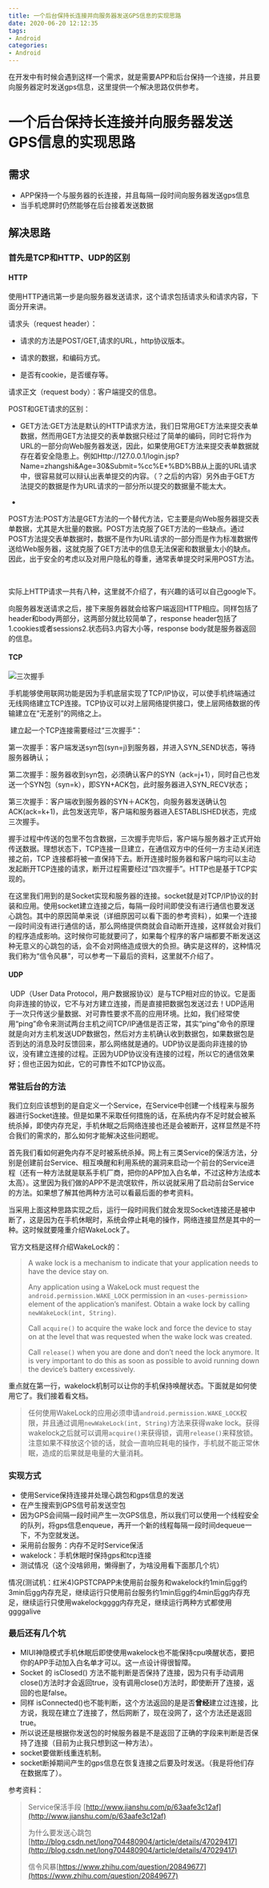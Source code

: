 ```yaml
---
title: 一个后台保持长连接并向服务器发送GPS信息的实现思路
date: 2020-06-20 12:12:35
tags:
- Android
categories: 
- Android
---
```


在开发中有时候会遇到这样一个需求，就是需要APP和后台保持一个连接，并且要向服务器定时发送gps信息，这里提供一个解决思路仅供参考。
<!--more-->

# 一个后台保持长连接并向服务器发送GPS信息的实现思路


## 需求

- APP保持一个与服务器的长连接，并且每隔一段时间向服务器发送gps信息
- 当手机熄屏时仍然能够在后台接着发送数据

## 解决思路

### 首先是TCP和HTTP、UDP的区别

#### HTTP

​使用HTTP通讯第一步是向服务器发送请求，这个请求包括请求头和请求内容，下面分开来讲。

​请求头（request header）：

- 请求的方法是POST/GET,请求的URL，http协议版本。

- 请求的数据，和编码方式。

- 是否有cookie，是否缓存等。

请求正文（request body）：客户端提交的信息。

POST和GET请求的区别：

- GET方法:GET方法是默认的HTTP请求方法，我们日常用GET方法来提交表单数据，然而用GET方法提交的表单数据只经过了简单的编码，同时它将作为URL的一部分向Web服务器发送，因此，如果使用GET方法来提交表单数据就存在着安全隐患上。例如Http://127.0.0.1/login.jsp?Name=zhangshi&Age=30&Submit=%cc%E+%BD%BB从上面的URL请求中，很容易就可以辩认出表单提交的内容。（？之后的内容）另外由于GET方法提交的数据是作为URL请求的一部分所以提交的数据量不能太大。

- 
POST方法:POST方法是GET方法的一个替代方法，它主要是向Web服务器提交表单数据，尤其是大批量的数据。POST方法克服了GET方法的一些缺点。通过POST方法提交表单数据时，数据不是作为URL请求的一部分而是作为标准数据传送给Web服务器，这就克服了GET方法中的信息无法保密和数据量太小的缺点。因此，出于安全的考虑以及对用户隐私的尊重，通常表单提交时采用POST方法。

​

实际上HTTP请求一共有八种，这里就不介绍了，有兴趣的话可以自己google下。

向服务器发送请求之后，接下来服务器就会给客户端返回HTTP相应。同样包括了header和body两部分，这两部分就比较简单了，response header包括了1.cookies或者sessions2.状态码3.内容大小等，response body就是服务器返回的信息。

#### TCP

![三次握手](https://img-blog.csdn.net/20180406192625392?watermark/2/text/aHR0cHM6Ly9ibG9nLmNzZG4ubmV0L2Nfa2l0ZQ==/font/5a6L5L2T/fontsize/400/fill/I0JBQkFCMA==/dissolve/70)

​     手机能够使用联网功能是因为手机底层实现了TCP/IP协议，可以使手机终端通过无线网络建立TCP连接。TCP协议可以对上层网络提供接口，使上层网络数据的传输建立在“无差别”的网络之上。

​    建立起一个TCP连接需要经过“三次握手”：

第一次握手：客户端发送syn包(syn=j)到服务器，并进入SYN_SEND状态，等待服务器确认；

第二次握手：服务器收到syn包，必须确认客户的SYN（ack=j+1），同时自己也发送一个SYN包（syn=k），即SYN+ACK包，此时服务器进入SYN_RECV状态；

第三次握手：客户端收到服务器的SYN＋ACK包，向服务器发送确认包ACK(ack=k+1)，此包发送完毕，客户端和服务器进入ESTABLISHED状态，完成三次握手。

​     握手过程中传送的包里不包含数据，三次握手完毕后，客户端与服务器才正式开始传送数据。理想状态下，TCP连接一旦建立，在通信双方中的任何一方主动关闭连接之前，TCP 连接都将被一直保持下去。断开连接时服务器和客户端均可以主动发起断开TCP连接的请求，断开过程需要经过“四次握手”。HTTP也是基于TCP实现的。

​    在这里我们用到的是Socket实现和服务器的连接。socket就是对TCP/IP协议的封装和应用。使用socket建立连接之后，每隔一段时间即使没有进行通信也要发送心跳包。其中的原因简单来说（详细原因可以看下面的参考资料），如果一个连接一段时间没有进行通信的话，那么网络提供商就会自动断开连接，这样就会对我们的程序造成影响。这时候你可能就要问了，如果每个程序的客户端都要不断发送这种无意义的心跳包的话，会不会对网络造成很大的负担。确实是这样的，这种情况我们称为“信令风暴”，可以参考一下最后的资料，这里就不介绍了。

#### UDP

​    UDP（User Data Protocol，用户数据报协议）是与TCP相对应的协议。它是面向非连接的协议，它不与对方建立连接，而是直接把数据包发送过去！
​    UDP适用于一次只传送少量数据、对可靠性要求不高的应用环境。比如，我们经常使用“ping”命令来测试两台主机之间TCP/IP通信是否正常，其实“ping”命令的原理就是向对方主机发送UDP数据包，然后对方主机确认收到数据包，如果数据包是否到达的消息及时反馈回来，那么网络就是通的。UDP协议是面向非连接的协议，没有建立连接的过程。正因为UDP协议没有连接的过程，所以它的通信效果好；但也正因为如此，它的可靠性不如TCP协议高。

### 常驻后台的方法

​    我们立刻应该想到的是自定义一个Service，在Service中创建一个线程来与服务器进行Socket连接。但是如果不采取任何措施的话，在系统内存不足时就会被系统杀掉，即使内存充足，手机休眠之后网络连接也还是会被断开，这样显然是不符合我们的需求的，那么如何才能解决这些问题呢。

​    首先我们看如何避免内存不足时被系统杀掉。网上有三类Service的保活方法，分别是创建前台Service、相互唤醒和利用系统的漏洞来启动一个前台的Service进程（还有一种方法就是联系手机厂商，把你的APP加入白名单，不过这种方法成本太高）。这里因为我们做的APP不是流氓软件，所以说就采用了启动前台Service的方法。如果想了解其他两种方法可以看最后面的参考资料。

​    当采用上面这种思路实现之后，运行一段时间我们就会发现Socket连接还是被中断了，这是因为在手机休眠时，系统会停止耗电的操作，网络连接显然是其中的一种。这时候就要隆重介绍WakeLock了。

​    官方文档是这样介绍WakeLock的：

> A wake lock is a mechanism to indicate that your application needs to have the device stay on.
> 
> Any application using a WakeLock must request the `android.permission.WAKE_LOCK` permission in an `<uses-permission>` element of the application’s manifest. Obtain a wake lock by calling `newWakeLock(int, String)`.
> 
> Call `acquire()` to acquire the wake lock and force the device to stay on at the level that was requested when the wake lock was created.
> 
> Call `release()` when you are done and don’t need the lock anymore. It is very important to do this as soon as possible to avoid running down the device’s battery excessively.

 重点就在第一行，wakelock机制可以让你的手机保持唤醒状态。下面就是如何使用它了。我们接着看文档。

> 任何使用WakeLock的应用必须申请`android.permission.WAKE_LOCK`权限，并且通过调用`newWakeLock(int, String)`方法来获得wake lock。获得wakelock之后就可以调用`acquire()`来获得锁，调用`release()`来释放锁。注意如果不释放这个锁的话，就会一直响应耗电的操作，手机就不能正常休眠，造成的后果就是电量的大量消耗。

### 实现方式

- 使用Service保持连接并处理心跳包和gps信息的发送
- 在产生搜索到GPS信号前发送空包
- 因为GPS会间隔一段时间产生一次GPS信息，所以我们可以使用一个线程安全的队列，将gps信息enqueue，再开一个新的线程每隔一段时间dequeue一下，不为空就发送。
- 采用前台服务：内存不足时Service保活
- wakelock：手机休眠时保持gps和tcp连接
- 测试情况（这个没啥卵用，懒得删了，为啥没用看下面那几个坑）

情况(测试机：红米4)GPSTCPAPP未使用前台服务和wakelock约1min后gg约3min后gg内存充足，继续运行只使用前台服务约1min后gg约4min后gg内存充足，继续运行只使用wakelockgggg内存充足，继续运行两种方式都使用ggggalive
### 最后还有几个坑

- MIUI神隐模式手机休眠后即使使用wakelock也不能保持cpu唤醒状态，要把你的APP手动加入白名单才可以。这一点设计得很智障。
- Socket 的 isClosed() 方法不能判断是否保持了连接，因为只有手动调用close()方法时才会返回true，没有调用close()方法时，即使断开了连接，返回的也是false。
- 同样 isConnected()也不能判断，这个方法返回的是是否**曾经**建立过连接，比方说，我现在建立了连接了，然后网断了，现在没网了，这个方法还是返回true。
- 所以说还是根据你发送包的时候服务器是不是返回了正确的字段来判断是否保持了连接（目前为止我只想到这一种方法）。
- socket要做断线重连机制。
- socket断掉期间产生的gps信息在恢复连接之后要及时发送。（我是将他们存在数据库了）。

参考资料：

> Service保活手段 [http://www.jianshu.com/p/63aafe3c12af](http://www.jianshu.com/p/63aafe3c12af)
> 
> 为什么要发送心跳包 [http://blog.csdn.net/long704480904/article/details/47029417](http://blog.csdn.net/long704480904/article/details/47029417)
> 
> 信令风暴[https://www.zhihu.com/question/20849677](https://www.zhihu.com/question/20849677)
